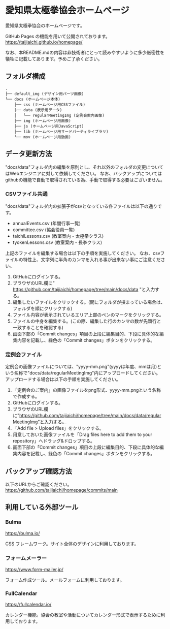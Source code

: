 # 愛知県太極拳協会ホームページ

愛知県太極拳協会のホームページです。

GitHub Pages の機能を用いて公開されております。
<https://taijiaichi.github.io/homepage/>

なお、本README.mdの内容は非技術者にとって読みやすいように多少厳密性を犠牲に記載してあります。予めご了承ください。

## フォルダ構成

```text
.
├── default_img (デザイン用パーツ画像)
└── docs (ホームページ本体)
    ├── css (ホームページ用CSSファイル)
    ├── data (表示用データ)
    │   └── regularMeetingImg (定例会案内画像)
    ├── img (ホームページ用画像)
    ├── js (ホームページ用JavaScript)
    ├── lib (ホームページ用サードパーティライブラリ)
    └── mov (ホームページ用動画)
```

## データ更新方法

"docs/data"フォルダ内の編集を原則とし、それ以外のフォルダの変更についてはWebエンジニアに対して依頼してください。
なお、バックアップについてはgithubの機能で自動で取得されている為、手動で取得する必要はございません。

### CSVファイル共通

"docs/data"フォルダ内の拡張子がcsvとなっている各ファイルは以下の通りです。

+ annualEvents.csv (年間行事一覧)
+ committee.csv (協会役員一覧)
+ taichiLessons.csv (教室案内 - 太極拳クラス)
+ tyokenLessons.csv (教室案内 - 長拳クラス)

上記のファイルを編集する場合は以下の手順を実施してください。
なお、csvファイルの特性上、文字列に半角のカンマを入れる事が出来ない事にご注意ください。

1. GitHubにログインする。
1. ブラウザのURL欄に" <https://github.com/taijiaichi/homepage/tree/main/docs/data> "と入力する。
1. 編集したいファイルをクリックする。(間にフォルダが挟まっている場合は、フォルダを順にクリックする)
1. ファイル内容が表示されているエリア上部のペンのマークをクリックする。
1. ファイルの中身を編集する。(この際、編集した行のカンマの数が先頭行と一致することを確認する)
1. 画面下部の「Commit changes」項目の上段に編集目的、下段に具体的な編集内容を記載し、緑色の「Commit changes」ボタンをクリックする。

### 定例会ファイル

定例会の画像ファイルについては、"yyyy-mm.png"(yyyyは年度、mmは月)という名称で"docs/data/regularMeetingImg"内にアップロードしてください。
アップロードする場合は以下の手順を実施してください。

1. 「定例会のご案内」の画像ファイルをpng形式、yyyy-mm.pngという名称で作成する。
1. GitHubにログインする。
1. ブラウザのURL欄に"https://github.com/taijiaichi/homepage/tree/main/docs/data/regularMeetingImg"と入力する。
1. 「Add file > Upload files」をクリックする。
1. 用意しておいた画像ファイルを「Drag files here to add them to your repository」へドラッグ&ドロップする。
1. 画面下部の「Commit changes」項目の上段に編集目的、下段に具体的な編集内容を記載し、緑色の「Commit changes」ボタンをクリックする。

## バックアップ確認方法

以下のURLからご確認ください。
<https://github.com/taijiaichi/homepage/commits/main>

## 利用している外部ツール

### Bulma

<https://bulma.io/>

CSS フレームワーク。サイト全体のデザインに利用しております。

### フォームメーラー

<https://www.form-mailer.jp/>

フォーム作成ツール。メールフォームに利用しております。

### FullCalendar

<https://fullcalendar.io/>

カレンダー機能。協会の教室や活動についてカレンダー形式で表示するために利用しております。
